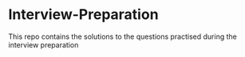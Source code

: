 # Interview-Preparation
This repo contains the solutions to the questions practised during the interview preparation
